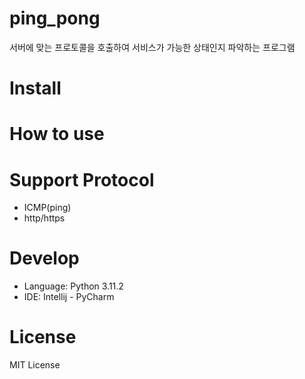 # ping_pong
서버에 맞는 프로토콜을 호출하여 서비스가 가능한 상태인지 파악하는 프로그램

# Install


# How to use


# Support Protocol
- ICMP(ping)
- http/https
  
# Develop
- Language: Python 3.11.2
- IDE: Intellij - PyCharm
  
# License
MIT License
